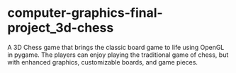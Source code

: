 # computer-graphics-final-project_3d-chess
A 3D Chess game that brings the classic board game to life using OpenGL in pygame. The players can enjoy playing the traditional game of chess, but with enhanced graphics, customizable boards, and game pieces.
